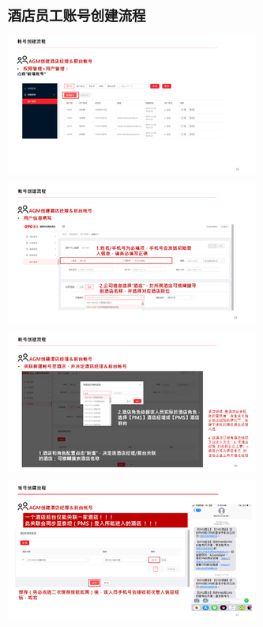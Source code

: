 # 酒店员工账号创建流程

![](../../../.gitbook/assets/image%20%28209%29.png)

  


![](../../../.gitbook/assets/image%20%28297%29.png)

  


![](../../../.gitbook/assets/image%20%28232%29.png)

  


![](../../../.gitbook/assets/image%20%28315%29.png)

  


  


